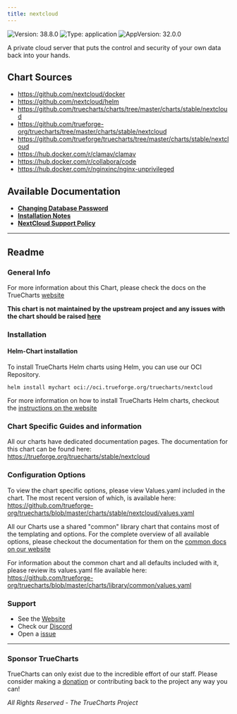 ```yaml
---
title: nextcloud
---
```


![Version: 38.8.0](https://img.shields.io/badge/Version-38.8.0-informational?style=flat-square) ![Type: application](https://img.shields.io/badge/Type-application-informational?style=flat-square) ![AppVersion: 32.0.0](https://img.shields.io/badge/AppVersion-32.0.0-informational?style=flat-square)

A private cloud server that puts the control and security of your own data back into your hands.

## Chart Sources

- https://github.com/nextcloud/docker
- https://github.com/nextcloud/helm
- https://github.com/truecharts/charts/tree/master/charts/stable/nextcloud
- https://github.com/trueforge-org/truecharts/tree/master/charts/stable/nextcloud
- https://github.com/trueforge/truecharts/tree/master/charts/stable/nextcloud
- https://hub.docker.com/r/clamav/clamav
- https://hub.docker.com/r/collabora/code
- https://hub.docker.com/r/nginxinc/nginx-unprivileged

## Available Documentation

- [**Changing Database Password**](./changingpassword)
- [**Installation Notes**](./installation-notes)
- [**NextCloud Support Policy**](./support)


---

## Readme


### General Info

For more information about this Chart, please check the docs on the TrueCharts [website](https://trueforge.org/truecharts/stable/nextcloud)

**This chart is not maintained by the upstream project and any issues with the chart should be raised [here](https://github.com/trueforge-org/truecharts/issues/new/choose)**

### Installation

#### Helm-Chart installation

To install TrueCharts Helm charts using Helm, you can use our OCI Repository.

`helm install mychart oci://oci.trueforge.org/truecharts/nextcloud`

For more information on how to install TrueCharts Helm charts, checkout the [instructions on the website](https://trueforge.org/truecharts/guides/)

### Chart Specific Guides and information

All our charts have dedicated documentation pages.
The documentation for this chart can be found here:
https://trueforge.org/truecharts/stable/nextcloud

### Configuration Options

To view the chart specific options, please view Values.yaml included in the chart.
The most recent version of which, is available here: https://github.com/trueforge-org/truecharts/blob/master/charts/stable/nextcloud/values.yaml

All our Charts use a shared "common" library chart that contains most of the templating and options.
For the complete overview of all available options, please checkout the documentation for them on the [common docs on our website](https://trueforge.org/truecharts-common/)

For information about the common chart and all defaults included with it, please review its values.yaml file available here: https://github.com/trueforge-org/truecharts/blob/master/charts/library/common/values.yaml

### Support

- See the [Website](https://truecharts.org)
- Check our [Discord](https://discord.gg/tVsPTHWTtr)
- Open a [issue](https://github.com/trueforge-org/truecharts/issues/new/choose)

---

### Sponsor TrueCharts

TrueCharts can only exist due to the incredible effort of our staff.
Please consider making a [donation](https://trueforge.org/general/sponsor/) or contributing back to the project any way you can!

_All Rights Reserved - The TrueCharts Project_
